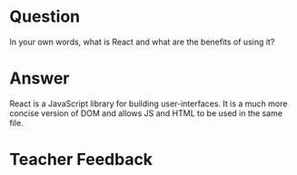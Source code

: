 # Question

In your own words, what is React and what are the benefits of using it?

# Answer
React is a JavaScript library for building user-interfaces. It is a much more concise version of DOM and allows JS and HTML to be used in the same file.

# Teacher Feedback